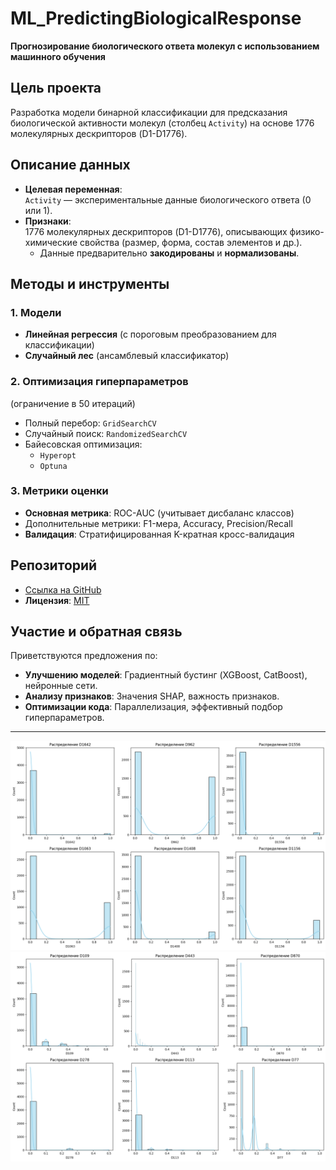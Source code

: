# ML_PredictingBiologicalResponse  
**Прогнозирование биологического ответа молекул с использованием машинного обучения**  

## Цель проекта  
Разработка модели бинарной классификации для предсказания биологической активности молекул (столбец `Activity`) на основе 1776 молекулярных дескрипторов (D1-D1776).  

## Описание данных  
- **Целевая переменная**:  
  `Activity` — экспериментальные данные биологического ответа (0 или 1).  
- **Признаки**:  
  1776 молекулярных дескрипторов (D1-D1776), описывающих физико-химические свойства (размер, форма, состав элементов и др.).  
  - Данные предварительно **закодированы** и **нормализованы**.  

## Методы и инструменты  
### 1. Модели  
- **Линейная регрессия** (с пороговым преобразованием для классификации)  
- **Случайный лес** (ансамблевый классификатор)  

### 2. Оптимизация гиперпараметров  
 (ограничение в 50 итераций) 
- Полный перебор: `GridSearchCV`  
- Случайный поиск: `RandomizedSearchCV`  
- Байесовская оптимизация:  
  - `Hyperopt`  
  - `Optuna` 

### 3. Метрики оценки  
- **Основная метрика**: ROC-AUC (учитывает дисбаланс классов)  
- Дополнительные метрики: F1-мера, Accuracy, Precision/Recall  
- **Валидация**: Стратифицированная K-кратная кросс-валидация  

## Репозиторий  
- [Ссылка на GitHub](https://github.com/UlyanaGru/ML_PredictingBiologicalResponse/blob/master/PredictingBiologicalResponse.ipynb)  
- **Лицензия**: [MIT](https://github.com/UlyanaGru/ML_PredictingBiologicalResponse/blob/master/LICENSE)  

## Участие и обратная связь  
Приветствуются предложения по:  
- **Улучшению моделей**: Градиентный бустинг (XGBoost, CatBoost), нейронные сети.  
- **Анализу признаков**: Значения SHAP, важность признаков.  
- **Оптимизации кода**: Параллелизация, эффективный подбор гиперпараметров.  

---

![Распределние признаков типа int](https://github.com/UlyanaGru/ML_PredictingBiologicalResponse/blob/master/plots/distributions_int.png)
![Распределние признаков типа float](https://github.com/UlyanaGru/ML_PredictingBiologicalResponse/blob/master/plots/distributions_float.png)